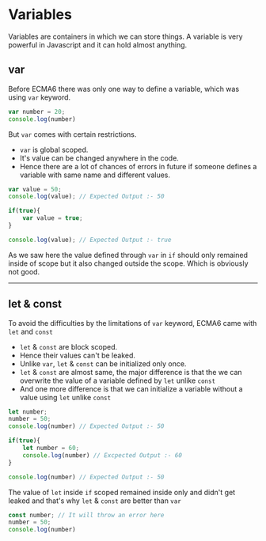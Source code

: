 # Variables

Variables are containers in which we can store things. A variable is very powerful in Javascript and it can hold almost anything.

## var

Before ECMA6 there was only one way to define a variable, which was using `var` keyword.

``` javascript
var number = 20;
console.log(number) 
```

But `var` comes with certain restrictions.

* `var` is global scoped.
* It's value can be changed anywhere in the code.
* Hence there are a lot of chances of errors in future if someone defines a variable with same name and different values.

``` javascript
var value = 50;
console.log(value); // Expected Output :- 50

if(true){ 
    var value = true;
} 

console.log(value); // Expected Output :- true
```
As we saw here the value defined through `var` in `if` should only remained inside of scope but it also changed outside the scope. Which is obviously not good.
***

## let & const

To avoid the difficulties by the limitations of `var` keyword, ECMA6 came with `let` and `const`

* `let` & `const` are block scoped.
* Hence their values can't be leaked.
* Unlike `var`, `let` & `const` can be initialized only once.
* `let` & `const` are almost same, the major difference is that the we can overwrite the value of a variable defined by `let` unlike `const`
* And one more difference is that we can initialize a variable without a value using `let` unlike `const`

``` javascript
let number;
number = 50;
console.log(number) // Expected Output :- 50

if(true){
    let number = 60;
    console.log(number) // Excpected Output :- 60
}

console.log(number) // Expected Output :- 50
```
 The value of `let` inside `if` scoped remained inside only and didn't get leaked and that's why `let` & `const` are better than `var`
``` javascript
const number; // It will throw an error here
number = 50;
console.log(number)
```

